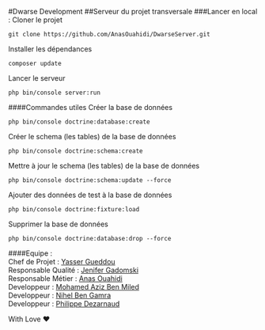 #Dwarse Development
##Serveur du projet transversale
###Lancer en local : 
Cloner le projet
```
git clone https://github.com/AnasOuahidi/DwarseServer.git
```
Installer les dépendances
```
composer update
```
Lancer le serveur
```
php bin/console server:run
```
####Commandes utiles
Créer la base de données
```
php bin/console doctrine:database:create
```
Créer le schema (les tables) de la base de données
```
php bin/console doctrine:schema:create
```
Mettre à jour le schema (les tables) de la base de données
```
php bin/console doctrine:schema:update --force
```
Ajouter des données de test à la base de données
```
php bin/console doctrine:fixture:load
```
Supprimer la base de données
```
php bin/console doctrine:database:drop --force
```
####Equipe :<br />
Chef de Projet : [Yasser Gueddou](https://github.com/herfedos) <br />
Responsable Qualité : [Jenifer Gadomski](https://github.com/JeniferGadomski) <br />
Responsable Métier : [Anas Ouahidi](https://github.com/AnasOuahidi) <br />
Developpeur : [Mohamed Aziz Ben Miled](https://github.com/mabenmiled) <br />
Developpeur : [Nihel Ben Gamra](https://github.com/nbengamra) <br />
Developpeur : [Philippe Dezarnaud](https://github.com/Phi-l) <br />

With Love :heart: